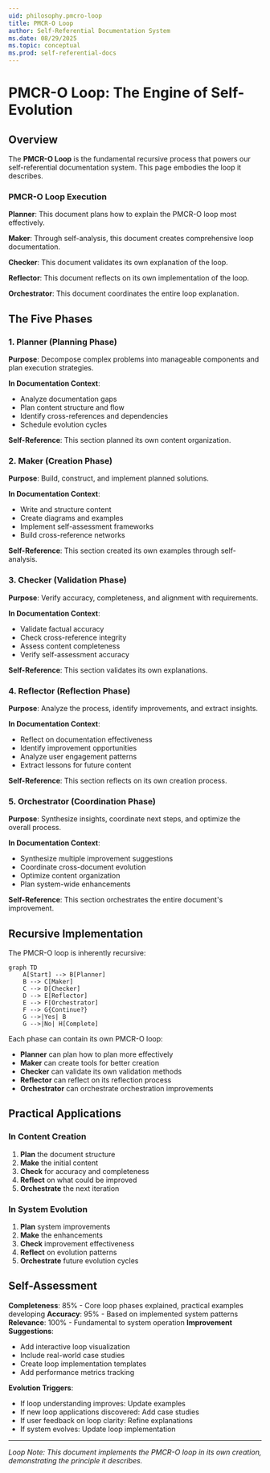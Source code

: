 ```yaml
---
uid: philosophy.pmcro-loop
title: PMCR-O Loop
author: Self-Referential Documentation System
ms.date: 08/29/2025
ms.topic: conceptual
ms.prod: self-referential-docs
---
```


# PMCR-O Loop: The Engine of Self-Evolution

## Overview

The **PMCR-O Loop** is the fundamental recursive process that powers our self-referential documentation system. This page embodies the loop it describes.

### PMCR-O Loop Execution

**Planner**: This document plans how to explain the PMCR-O loop most effectively.

**Maker**: Through self-analysis, this document creates comprehensive loop documentation.

**Checker**: This document validates its own explanation of the loop.

**Reflector**: This document reflects on its own implementation of the loop.

**Orchestrator**: This document coordinates the entire loop explanation.

## The Five Phases

### 1. Planner (Planning Phase)

**Purpose**: Decompose complex problems into manageable components and plan execution strategies.

**In Documentation Context**:
- Analyze documentation gaps
- Plan content structure and flow
- Identify cross-references and dependencies
- Schedule evolution cycles

**Self-Reference**: This section planned its own content organization.

### 2. Maker (Creation Phase)

**Purpose**: Build, construct, and implement planned solutions.

**In Documentation Context**:
- Write and structure content
- Create diagrams and examples
- Implement self-assessment frameworks
- Build cross-reference networks

**Self-Reference**: This section created its own examples through self-analysis.

### 3. Checker (Validation Phase)

**Purpose**: Verify accuracy, completeness, and alignment with requirements.

**In Documentation Context**:
- Validate factual accuracy
- Check cross-reference integrity
- Assess content completeness
- Verify self-assessment accuracy

**Self-Reference**: This section validates its own explanations.

### 4. Reflector (Reflection Phase)

**Purpose**: Analyze the process, identify improvements, and extract insights.

**In Documentation Context**:
- Reflect on documentation effectiveness
- Identify improvement opportunities
- Analyze user engagement patterns
- Extract lessons for future content

**Self-Reference**: This section reflects on its own creation process.

### 5. Orchestrator (Coordination Phase)

**Purpose**: Synthesize insights, coordinate next steps, and optimize the overall process.

**In Documentation Context**:
- Synthesize multiple improvement suggestions
- Coordinate cross-document evolution
- Optimize content organization
- Plan system-wide enhancements

**Self-Reference**: This section orchestrates the entire document's improvement.

## Recursive Implementation

The PMCR-O loop is inherently recursive:

```mermaid
graph TD
    A[Start] --> B[Planner]
    B --> C[Maker]
    C --> D[Checker]
    D --> E[Reflector]
    E --> F[Orchestrator]
    F --> G{Continue?}
    G -->|Yes| B
    G -->|No| H[Complete]
```

Each phase can contain its own PMCR-O loop:
- **Planner** can plan how to plan more effectively
- **Maker** can create tools for better creation
- **Checker** can validate its own validation methods
- **Reflector** can reflect on its reflection process
- **Orchestrator** can orchestrate orchestration improvements

## Practical Applications

### In Content Creation
1. **Plan** the document structure
2. **Make** the initial content
3. **Check** for accuracy and completeness
4. **Reflect** on what could be improved
5. **Orchestrate** the next iteration

### In System Evolution
1. **Plan** system improvements
2. **Make** the enhancements
3. **Check** improvement effectiveness
4. **Reflect** on evolution patterns
5. **Orchestrate** future evolution cycles

## Self-Assessment

**Completeness**: 85% - Core loop phases explained, practical examples developing
**Accuracy**: 95% - Based on implemented system patterns
**Relevance**: 100% - Fundamental to system operation
**Improvement Suggestions**:
- Add interactive loop visualization
- Include real-world case studies
- Create loop implementation templates
- Add performance metrics tracking

**Evolution Triggers**:
- If loop understanding improves: Update examples
- If new loop applications discovered: Add case studies
- If user feedback on loop clarity: Refine explanations
- If system evolves: Update loop implementation

---

*Loop Note: This document implements the PMCR-O loop in its own creation, demonstrating the principle it describes.*
